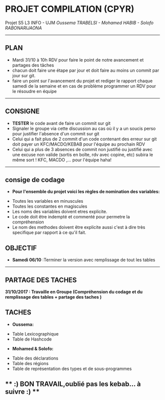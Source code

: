 # PROJET COMPILATION (CPYR) 
Projet S5 L3 INFO - UJM
_Oussema TRABELSI - Mohamed HABIB - Solofo RABONARIJAONA_

-------------------------------------------------------------------------------
## PLAN 
+ Mardi 31/10 à 10h RDV pour faire le point de notre avancement et partages des tâches
 + chacun doit faire  une étape par jour et doit faire au moins un commit par jour sur git. 
 + faire un point sur l'avancement du projet et rediger le rapport chaque samedi de la semaine et en cas de problème programmer un RDV pour le résoudre en équipe
 
 --------------------------------------------------------------------------------
 
 ## CONSIGNE
 
 + **TESTER** le code avant de faire un commit sur git
 + Signaler le groupe via cette discussion au cas où il y a un soucis perso pour justifier l'absence d'un commit sur git 
+ Celui qui a fait plus de 2 commit d'un code contenant des erreur sur git doit payer un KFC/MACDO/KEBAB pour l'équipe au prochain RDV
 + Celui qui a plus de 3 absences de commit non justifié ou justifié avec une excuse non valide (sortis en boîte, rdv avec copine, etc) subira le même sort ! KFC, MACDO ,... pour l'équipe haha!
 
 --------------------------------------------------------------------------------------------------------
## consige de codage

+ **Pour l'ensemble du projet voici les règles de nomination des variables:**
- Toutes les variables en minuscules 
- Toutes les constantes en magiscules
- Les noms des variables doivent etres explicite.
- Le code doit être indempté et commenté pour permetre la compréhension
- Le nom des methodes doivent être explicite aussi c'est à dire très specifique par rapport à ce qu'il fait. 
 ## OBJECTIF    
 + **Samedi 06/10** :Terminer la version avec remplissage de tout les tables

--------------------------------------------------------------------------------------------------------
## PARTAGE DES TACHES
**31/10/2017 : Travaille en Groupe (Compréhension du codage et du remplissage des tables + partage des taches )**

## **TACHES** ##
+ **Oussema:**
 - Table Lexicographique
 - Table de Hashcode
+ **Mohamed & Solofo:**
 - Table des déclarations
 - Table des régions
 - Table de représentation des types et de sous-programmes

** :)    BON TRAVAIL,oublié pas les kebab... à suivre :) **
----------------------------------------------------------------------------------------
